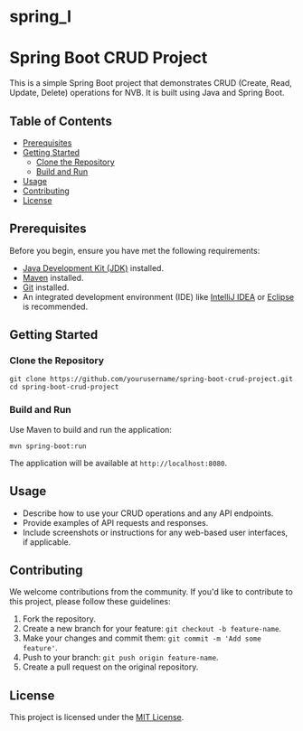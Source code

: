 # spring_l
# Spring Boot CRUD Project

This is a simple Spring Boot project that demonstrates CRUD (Create, Read, Update, Delete) operations for NVB. It is built using Java and Spring Boot.

## Table of Contents

- [Prerequisites](#prerequisites)
- [Getting Started](#getting-started)
  - [Clone the Repository](#clone-the-repository)
  - [Build and Run](#build-and-run)
- [Usage](#usage)
- [Contributing](#contributing)
- [License](#license)

## Prerequisites

Before you begin, ensure you have met the following requirements:

- [Java Development Kit (JDK)](https://www.oracle.com/java/technologies/javase-downloads.html) installed.
- [Maven](https://maven.apache.org/download.cgi) installed.
- [Git](https://git-scm.com/downloads) installed.
- An integrated development environment (IDE) like [IntelliJ IDEA](https://www.jetbrains.com/idea/download/) or [Eclipse](https://www.eclipse.org/downloads/) is recommended.

## Getting Started

### Clone the Repository

```shell
git clone https://github.com/yourusername/spring-boot-crud-project.git
cd spring-boot-crud-project
```

### Build and Run

Use Maven to build and run the application:

```shell
mvn spring-boot:run
```

The application will be available at `http://localhost:8080`.

## Usage

- Describe how to use your CRUD operations and any API endpoints.
- Provide examples of API requests and responses.
- Include screenshots or instructions for any web-based user interfaces, if applicable.

## Contributing

We welcome contributions from the community. If you'd like to contribute to this project, please follow these guidelines:

1. Fork the repository.
2. Create a new branch for your feature: `git checkout -b feature-name`.
3. Make your changes and commit them: `git commit -m 'Add some feature'`.
4. Push to your branch: `git push origin feature-name`.
5. Create a pull request on the original repository.

## License

This project is licensed under the [MIT License](LICENSE).
